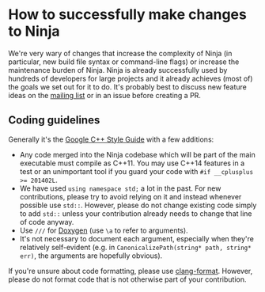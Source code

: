 # How to successfully make changes to Ninja

We're very wary of changes that increase the complexity of Ninja (in particular,
new build file syntax or command-line flags) or increase the maintenance burden
of Ninja. Ninja is already successfully used by hundreds of developers for large
projects and it already achieves (most of) the goals we set out for it to do.
It's probably best to discuss new feature ideas on the
[mailing list](https://groups.google.com/forum/#!forum/ninja-build) or in an
issue before creating a PR.

## Coding guidelines

Generally it's the
[Google C++ Style Guide](https://google.github.io/styleguide/cppguide.html) with
a few additions:

* Any code merged into the Ninja codebase which will be part of the main
  executable must compile as C++11. You may use C++14 features in a test or an
  unimportant tool if you guard your code with `#if __cplusplus >= 201402L`.
* We have used `using namespace std;` a lot in the past. For new contributions,
  please try to avoid relying on it and instead whenever possible use `std::`.
  However, please do not change existing code simply to add `std::` unless your
  contribution already needs to change that line of code anyway.
* Use `///` for [Doxygen](http://www.doxygen.nl/) (use `\a` to refer to
  arguments).
* It's not necessary to document each argument, especially when they're
  relatively self-evident (e.g. in
  `CanonicalizePath(string* path, string* err)`, the arguments are hopefully
  obvious).

If you're unsure about code formatting, please use
[clang-format](https://clang.llvm.org/docs/ClangFormat.html). However, please do
not format code that is not otherwise part of your contribution.
